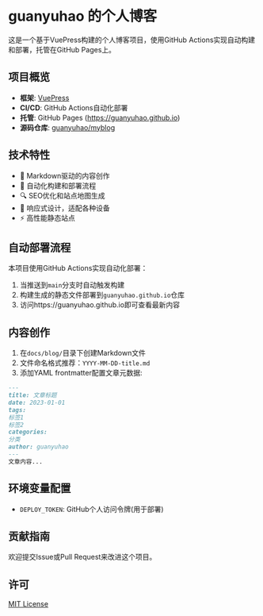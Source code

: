 # guanyuhao 的个人博客

这是一个基于VuePress构建的个人博客项目，使用GitHub Actions实现自动构建和部署，托管在GitHub Pages上。

## 项目概览

- **框架**: [VuePress](https://vuepress.vuejs.org/)
- **CI/CD**: GitHub Actions自动化部署
- **托管**: GitHub Pages (https://guanyuhao.github.io)
- **源码仓库**: [guanyuhao/myblog](https://github.com/guanyuhao/myblog)

## 技术特性

- 📝 Markdown驱动的内容创作
- 🚀 自动化构建和部署流程
- 🔍 SEO优化和站点地图生成
- 📱 响应式设计，适配各种设备
- ⚡ 高性能静态站点

## 自动部署流程

本项目使用GitHub Actions实现自动化部署：

1. 当推送到`main`分支时自动触发构建
2. 构建生成的静态文件部署到`guanyuhao.github.io`仓库
3. 访问https://guanyuhao.github.io即可查看最新内容


## 内容创作

1. 在`docs/blog/`目录下创建Markdown文件
2. 文件命名格式推荐：`YYYY-MM-DD-title.md`
3. 添加YAML frontmatter配置文章元数据:

```markdown
---
title: 文章标题
date: 2023-01-01
tags:
标签1
标签2
categories:
分类
author: guanyuhao
---
文章内容...
```
## 环境变量配置

- `DEPLOY_TOKEN`: GitHub个人访问令牌(用于部署)

## 贡献指南

欢迎提交Issue或Pull Request来改进这个项目。

## 许可

[MIT License](LICENSE)
